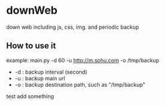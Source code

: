 # downWeb
down web including js, css, img. and periodic backup

## How to use it
example: main.py -d 60 -u http://m.sohu.com -o /tmp/backup 
* -d : backup interval (second)
* -u : backup main url
* -o : backup destination path, such as "/tmp/backup"

test add something
